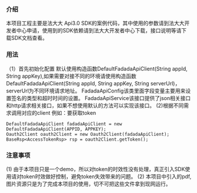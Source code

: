 ### 介绍

本项目工程主要是法大大 Api3.0 SDK的案例代码，其中使用的参数请到法大大开发者中心申请，使用到的SDK依赖请到法大大开发者中心下载，接口说明等请下载SDK文档查看。

### 用法
（1）首先初始化配置
默认使用构造函数DefaultFadadaApiClient(String appId, String appKey),如果需要对接不同的环境请使用构造函数
DefaultFadadaApiClient(String appId, String appKey, String serverUrl)，serverUrl为不同环境请求地址。
FadadaApiConfig该类里面字段变量主要用来设置签名的类型和超时时间的设置。
FadadaApiService该接口提供了json相关接口和http请求相关接口，如果不想使用默认的方法可以实现该接口。
(2)根据不同需求调用对应的client
例如：要获取token

```
DefaultFadadaApiClient fadadaApiClient = new DefaultFadadaApiClient(APPID, APPKEY);
Oauth2Client oauth2Client = new Oauth2Client(fadadaApiClient);
BaseRsp<AccessTokenRsp> rsp = oauth2Client.getToken();
```

### 注意事项

(1) 由于本项目只是一个demo，所以对token的时效性没有处理，真正引入SDK使用请对token时效做好控制，避免token失效带来的问题。
(2) 本项目中引入的pdf,图片资源只是为了完成本项目的使用，切不可把这些文件拿到现网运行。





